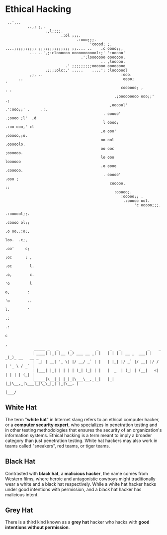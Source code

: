 # Ethical Hacking

```
 ..',..                                                                                           
          ..,; ;,.                                                                                
                  .,l;;;;.                                                                        
                         .:ol ;;;.                                                                
                                .:ooo;;;.                                                         
                                      'coood; ;.                                                  
....;;;;;;;;;; ;;;;;;;;;;;;;; ;;.... ..    .c oooo;;,                                             
           ... ..',;:cloooooo oooooooooool:;' ':ooooo'                                            
                                  .';looooooo ooooooo.                                            
                                           .. ,looooo,                                            
                           .' ;;;;;;;;;oooooo oooooooo                                            
                  .;;;;olc:,' .....    ....'; :looooool                                           
           ,;, ..                                   :ooo.                                         
      ..                                             oooo;             '                          
                                                    coooooo; ,            ' '                     
                                                 ,;ooooooooo ooo;;'          .;                   
                                               ,oooool'        .':ooo;;' .     .:.                
                                            . ooooo'                 .;oooo ;l'  ,d               
                                            l oooo;                    .:oo ooo,' cl              
                                           ,o ooo'                          ;ooooo,;o.            
                                           oo ool                             .ooooolo.           
                                           oo ooc                               ;oooooo.          
                                           lo ooo                                loooooo          
                                           .o oooo                                .cooooo.        
                                            . ooooo'                                  .ooo ;      
                                               cooooo,                                  ::        
                                                 :ooooo;.                                         
                                                    :ooooo;; .                                    
                                                     .:ooooo ool.                                 
                                                          'c ooooo;;;.                            
                                                                .:oooool;;.                       
                                                                     .coooo ol;;                  
                                                                         ,o oo,.:o;,              
                                                                             loo.  .c;,           
                                                                              .oo'     c;         
                                                                                ;oc      ; ,      
                                                                                 .oc        l.    
                                                                                  .o,        c.   
                                                                                   'o         l   
                                                                                    o,        :   
                                                                                    'o        ..  
                                                                                     l.        '  
                                                                                     ,;           
                                                                                     .:           
                                                                                      c           
                                                                                      ,                                           
             _____ _   _     _           _     _   _            _    _             
            | ____| |_| |__ (_) ___ __ _| |   | | | | __ _  ___| | _(_)_ __   __ _ 
            |  _| | __| '_ \| |/ __/ _` | |   | |_| |/ _` |/ __| |/ / | '_ \ / _` |
            | |___| |_| | | | | (_| (_| | |   |  _  | (_| | (__|   <| | | | | (_| |
            |_____|\__|_| |_|_|\___\__,_|_|   |_| |_|\__,_|\___|_|\_\_|_| |_|\__, |
                                                                             |___/ 

```

## White Hat

The term "**white hat**" in Internet slang refers to an ethical computer hacker, or a **computer security expert**, who specializes in penetration testing and in other testing methodologies that ensures the security of an organization's information systems. Ethical hacking is a term meant to imply a broader category than just penetration testing. White hat hackers may also work in teams called "sneakers", red teams, or tiger teams.

## Black Hat

Contrasted with **black hat**, a **malicious hacker**, the name comes from Western films, where heroic and antagonistic cowboys might traditionally wear a white and a black hat respectively. While a white hat hacker hacks under good intentions with permission, and a black hat hacker has malicious intent.

## Grey Hat
There is a third kind known as a **grey hat** hacker who hacks with **good intentions without permission**.
